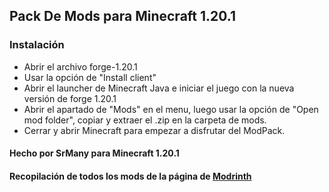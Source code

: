 ## Pack De Mods para Minecraft 1.20.1

### Instalación 

* Abrir el archivo forge-1.20.1
* Usar la opción de "Install client"
* Abrir el launcher de Minecraft Java e iniciar el juego con la nueva versión de forge 1.20.1
* Abrir el apartado de "Mods" en el menu, luego usar la opción de "Open mod folder", copiar y extraer el .zip en la carpeta de mods.
* Cerrar y abrir Minecraft para empezar a disfrutar del ModPack.


#### Hecho por SrMany para Minecraft 1.20.1

#### Recopilación de todos los mods de la página de [Modrinth](https://modrinth.com/mods)

